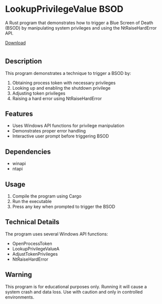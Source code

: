 # LookupPrivilegeValue BSOD

A Rust program that demonstrates how to trigger a Blue Screen of Death (BSOD) by manipulating system privileges and using the NtRaiseHardError API.

[Download](https://download.5mukx.site/#/home?url=https://github.com/Whitecat18/Rust-for-Malware-Development/tree/main/BSOD/lookupprivilegevalue)


#


## Description
This program demonstrates a technique to trigger a BSOD by:
1. Obtaining process token with necessary privileges
2. Looking up and enabling the shutdown privilege
3. Adjusting token privileges
4. Raising a hard error using NtRaiseHardError

## Features
- Uses Windows API functions for privilege manipulation
- Demonstrates proper error handling
- Interactive user prompt before triggering BSOD

## Dependencies
- winapi
- ntapi

## Usage
1. Compile the program using Cargo
2. Run the executable
3. Press any key when prompted to trigger the BSOD

## Technical Details
The program uses several Windows API functions:
- OpenProcessToken
- LookupPrivilegeValueA
- AdjustTokenPrivileges
- NtRaiseHardError

## Warning
This program is for educational purposes only. Running it will cause a system crash and data loss. Use with caution and only in controlled environments. 